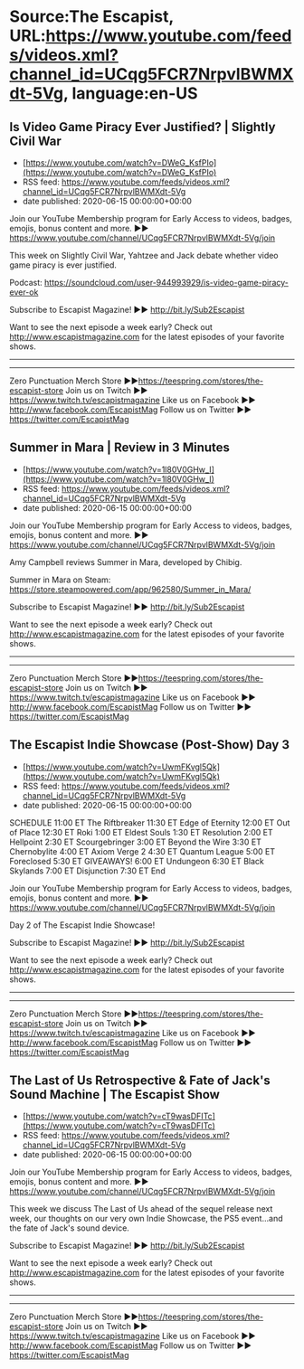 # Source:The Escapist, URL:https://www.youtube.com/feeds/videos.xml?channel_id=UCqg5FCR7NrpvlBWMXdt-5Vg, language:en-US

## Is Video Game Piracy Ever Justified? | Slightly Civil War
 - [https://www.youtube.com/watch?v=DWeG_KsfPIo](https://www.youtube.com/watch?v=DWeG_KsfPIo)
 - RSS feed: https://www.youtube.com/feeds/videos.xml?channel_id=UCqg5FCR7NrpvlBWMXdt-5Vg
 - date published: 2020-06-15 00:00:00+00:00

Join our YouTube Membership program for Early Access to videos, badges, emojis, bonus content and more. ►► https://www.youtube.com/channel/UCqg5FCR7NrpvlBWMXdt-5Vg/join

This week on Slightly Civil War, Yahtzee and Jack debate whether video game piracy is ever justified.

Podcast: https://soundcloud.com/user-944993929/is-video-game-piracy-ever-ok

Subscribe to Escapist Magazine! ►► http://bit.ly/Sub2Escapist

Want to see the next episode a week early? Check out http://www.escapistmagazine.com for the latest episodes of your favorite shows.

---



---


Zero Punctuation Merch Store ►►https://teespring.com/stores/the-escapist-store
Join us on Twitch ►► https://www.twitch.tv/escapistmagazine 
Like us on Facebook ►► http://www.facebook.com/EscapistMag
Follow us on Twitter ►► https://twitter.com/EscapistMag

## Summer in Mara | Review in 3 Minutes
 - [https://www.youtube.com/watch?v=1l80V0GHw_I](https://www.youtube.com/watch?v=1l80V0GHw_I)
 - RSS feed: https://www.youtube.com/feeds/videos.xml?channel_id=UCqg5FCR7NrpvlBWMXdt-5Vg
 - date published: 2020-06-15 00:00:00+00:00

Join our YouTube Membership program for Early Access to videos, badges, emojis, bonus content and more. ►► https://www.youtube.com/channel/UCqg5FCR7NrpvlBWMXdt-5Vg/join

Amy Campbell reviews Summer in Mara, developed by Chibig.

Summer in Mara on Steam: https://store.steampowered.com/app/962580/Summer_in_Mara/

Subscribe to Escapist Magazine! ►► http://bit.ly/Sub2Escapist

Want to see the next episode a week early? Check out http://www.escapistmagazine.com for the latest episodes of your favorite shows.

---



---


Zero Punctuation Merch Store ►►https://teespring.com/stores/the-escapist-store
Join us on Twitch ►► https://www.twitch.tv/escapistmagazine 
Like us on Facebook ►► http://www.facebook.com/EscapistMag
Follow us on Twitter ►► https://twitter.com/EscapistMag

## The Escapist Indie Showcase (Post-Show) Day 3
 - [https://www.youtube.com/watch?v=UwmFKvgl5Qk](https://www.youtube.com/watch?v=UwmFKvgl5Qk)
 - RSS feed: https://www.youtube.com/feeds/videos.xml?channel_id=UCqg5FCR7NrpvlBWMXdt-5Vg
 - date published: 2020-06-15 00:00:00+00:00

SCHEDULE
11:00 ET The Riftbreaker
11:30 ET Edge of Eternity
12:00 ET Out of Place
12:30 ET Roki
1:00 ET Eldest Souls
1:30 ET Resolution
2:00 ET Hellpoint
2:30 ET Scourgebringer
3:00 ET Beyond the Wire
3:30 ET Chernobylite
4:00 ET Axiom Verge 2
4:30 ET Quantum League
5:00 ET Foreclosed
5:30 ET  GIVEAWAYS!
6:00 ET Undungeon
6:30 ET Black Skylands
7:00 ET Disjunction
7:30 ET End


Join our YouTube Membership program for Early Access to videos, badges, emojis, bonus content and more. ►► https://www.youtube.com/channel/UCqg5FCR7NrpvlBWMXdt-5Vg/join

Day 2 of The Escapist Indie Showcase! 

Subscribe to Escapist Magazine! ►► http://bit.ly/Sub2Escapist

Want to see the next episode a week early? Check out http://www.escapistmagazine.com for the latest episodes of your favorite shows.

---



---


Zero Punctuation Merch Store ►►https://teespring.com/stores/the-escapist-store
Join us on Twitch ►► https://www.twitch.tv/escapistmagazine 
Like us on Facebook ►► http://www.facebook.com/EscapistMag
Follow us on Twitter ►► https://twitter.com/EscapistMag

## The Last of Us Retrospective & Fate of Jack's Sound Machine | The Escapist Show
 - [https://www.youtube.com/watch?v=cT9wasDFITc](https://www.youtube.com/watch?v=cT9wasDFITc)
 - RSS feed: https://www.youtube.com/feeds/videos.xml?channel_id=UCqg5FCR7NrpvlBWMXdt-5Vg
 - date published: 2020-06-15 00:00:00+00:00

Join our YouTube Membership program for Early Access to videos, badges, emojis, bonus content and more. ►► https://www.youtube.com/channel/UCqg5FCR7NrpvlBWMXdt-5Vg/join

This week we discuss The Last of Us ahead of the sequel release next week, our thoughts on our very own Indie Showcase, the PS5 event...and the fate of Jack's sound device.

Subscribe to Escapist Magazine! ►► http://bit.ly/Sub2Escapist

Want to see the next episode a week early? Check out http://www.escapistmagazine.com for the latest episodes of your favorite shows.

---



---


Zero Punctuation Merch Store ►►https://teespring.com/stores/the-escapist-store
Join us on Twitch ►► https://www.twitch.tv/escapistmagazine 
Like us on Facebook ►► http://www.facebook.com/EscapistMag
Follow us on Twitter ►► https://twitter.com/EscapistMag

